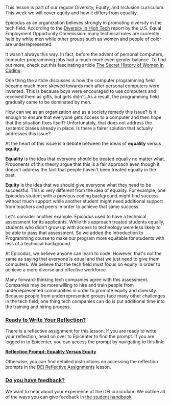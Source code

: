 This lesson is part of our regular Diversity, Equity, and Inclusion curriculum. This week we will cover equity and how it differs from equality. 

Epicodus as an organization believes strongly in promoting diversity in the tech field. According to the [Diversity in High Tech](https://www.eeoc.gov/special-report/diversity-high-tech) report by the U.S. Equal Employment Opportunity Commission: many technical roles are currently held by white men while other groups such as women and people of color are underrepresented.

It wasn't always this way. In fact, before the advent of personal computers, computer programming jobs had a much more even gender balance. To find out more, check out this fascinating article [The Secret History of Women in Coding](https://web.archive.org/web/20220313005202/https://www.nytimes.com/2019/02/13/magazine/women-coding-computer-programming.html).

One thing the article discusses is how the computer programming field became much more skewed towards men after personal computers were invented. This is because boys were encouraged to use computers and received them as gifts, but girls didn't. As a result, the programming field gradually came to be dominated by men.

How can we as an organization and as a society remedy this issue? Is it enough to ensure that everyone gets access to a computer and then hope that the situation fixes itself? Unfortunately, that does not address the systemic biases already in place. Is there a fairer solution that actually addresses this issue?

At the heart of this issue is a debate between the ideas of **equality** versus **equity**.

**Equality** is the idea that everyone should be treated equally no matter what. Proponents of this theory argue that this is a fair approach even though it doesn't address the fact that people haven't been treated equally in the past.

**Equity** is the idea that we should give everyone what they need to be successful. This is very different from the idea of equality. For example, one Epicodus student with a previous coding background might find success without much support while another student might need additional support from teachers and peers in order to achieve that same success.

Let's consider another example. Epicodus used to have a technical assessment for its applicants. While this approach treated students equally, students who didn't grow up with access to technology were less likely to be able to pass that assessment. So we added the Introduction to Programming course to make our program more equitable for students with less of a technical background.

At Epicodus, we believe anyone can learn to code. However, that's not the same as saying that everyone is equal and that we just need to give them computers. We believe that the tech field must focus on equity in order to achieve a more diverse and effective workforce.

Many forward-thinking tech companies agree with this assessment. Companies may be more willing to hire and train people from underrepresented communities in order to promote equity and diversity. Because people from underrepresented groups face many other challenges in the tech field, one thing tech companies can do is put additional time into the training and hiring process.

### [Ready to Write Your Reflection?](#ready-to-write-your-reflection)

There is a reflective assignment for this lesson. If you are ready to write your reflection, head on over to Epicenter to find the prompt. If you are logged in to Epicenter, you can access the prompt by navigating to this link:

**<span class="glyphicon glyphicon-link"></span> [Reflection Prompt: Equality Versus Equity](https://epicenter.epicodus.com/journals?title=Equality+Versus+Equity)** 

Otherwise, you can find detailed instructions on accessing the reflection prompts in the [DEI Reflective Assignments](/pre-work/getting-started-at-epicodus/dei-reflective-assignments#finding-the-reflection-prompts) lesson.

### [Do you have feedback?](#do-you-have-feedback)

We want to hear about your experience of the DEI curriculum. We outline all of the ways you can give feedback in [the student handbook](/pre-work/student-handbook#giving-feedback).